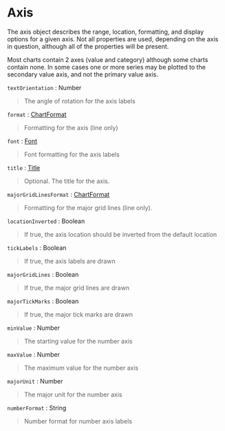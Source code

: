 # Axis

The axis object describes the range, location, formatting, and display options for a given axis. Not all properties are used, depending on the axis in question, although all of the properties will be present. 

Most charts contain 2 axes (value and category) although some charts contain none. In some cases one or more series may be plotted to the secondary value axis, and not the primary value axis.

`textOrientation` : Number
> The angle of rotation for the axis labels

`format` : [ChartFormat](chart-format.md)
> Formatting for the axis (line only)

`font` : [Font](font.md)
> Font formatting for the axis labels

`title` : [Title](title.md)
> Optional. The title for the axis.

`majorGridLinesFormat` : [ChartFormat](chart-format.md)
> Formatting for the major grid lines (line only).

`locationInverted` : Boolean
> If true, the axis location should be inverted from the default location

`tickLabels` : Boolean
> If true, the axis labels are drawn

`majorGridLines` : Boolean
> If true, the major grid lines are drawn

`majorTickMarks` : Boolean
> If true, the major tick marks are drawn

`minValue` : Number
> The starting value for the number axis

`maxValue` : Number
> The maximum value for the number axis

`majorUnit` : Number
> The major unit for the number axis

`numberFormat` : String
> Number format for number axis labels




